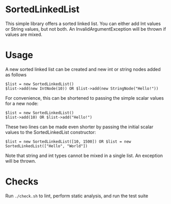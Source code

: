 # SortedLinkedList

This simple library offers a sorted linked list.
You can either add Int values or String values, but not both. 
An InvalidArgumentException will be thrown if values are mixed.

# Usage
A new sorted linked list can be created and new int or string nodes added as follows
```
$list = new SortedLinkedList()
$list->add(new IntNode(10)) OR $list->add(new StringNode("Hello!"))
```

For convenience, this can be shortened to passing the simple scalar values for a new node:
```
$list = new SortedLinkedList()
$list->add(10) OR $list->add("Hello!")
```

These two lines can be made even shorter by passing the initial scalar values to the SortedLinkedList constructor:
```
$list = new SortedLinkedList([10, 1500]) OR $list = new SortedLinkedList(["Hello", "World"])
```

Note that string and int types cannot be mixed in a single list. An exception will be thrown. 


# Checks
Run `./check.sh` to lint, perform static analysis, and run the test suite